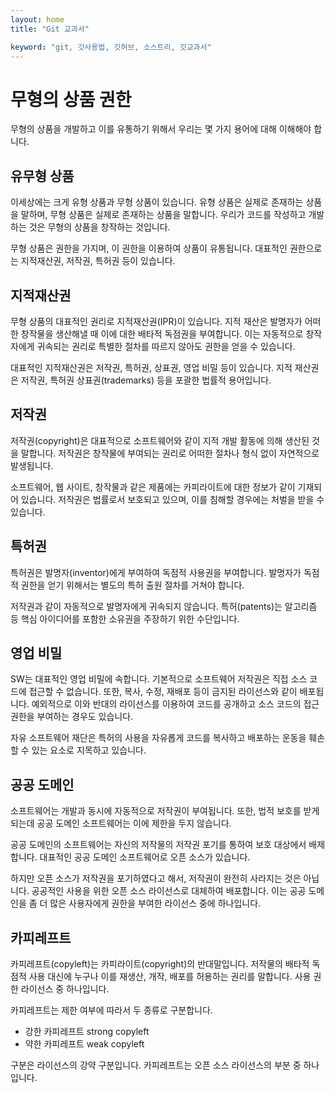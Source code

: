 ```yaml
---
layout: home
title: "Git 교과서"

keyword: "git, 깃사용법, 깃허브, 소스트리, 깃교과서"
---
```

# 무형의 상품 권한
무형의 상품을 개발하고 이를 유통하기 위해서 우리는 몇 가지 용어에 대해 이해해야 합니다.

## 유무형 상품
이세상에는 크게 유형 상품과 무형 상품이 있습니다. 유형 상품은 실제로 존재하는 상품을 말하며, 무형 상품은 실제로 존재하는 상품을 말합니다. 우리가 코드를 작성하고 개발하는 것은 무형의 상품을 창작하는 것입니다.

무형 상품은 권한을 가지며, 이 권한을 이용하여 상품이 유통됩니다. 대표적인 권한으로는 지적재산권, 저작권, 특허권 등이 있습니다.

## 지적재산권
무형 상품의 대표적인 권리로 지적재산권(IPR)이 있습니다. 지적 재산은 발명자가 어떠한 창작물을 생산해낼 때 이에 대한 배타적 독점권을 부여합니다. 이는 자동적으로 창작자에게 귀속되는 권리로 특별한 절차를 따르지 않아도 권한을 얻을 수 있습니다.

대표적인 지적재산권은 저작권, 특허권, 상표권, 영업 비밀 등이 있습니다. 지적 재산권은 저작권, 특허권 상표권(trademarks) 등을 포괄한 법률적 용어입니다.

## 저작권
저작권(copyright)은 대표적으로 소프트웨어와 같이 지적 개발 활동에 의해 생산된 것을 말합니다. 저작권은 창작물에 부여되는 권리로 어떠한 절차나 형식 없이 자연적으로 발생됩니다.

소프트웨어, 웹 사이트, 창작물과 같은 제품에는 카피라이트에 대한 정보가 같이 기재되어 있습니다. 저작권은 법률로서 보호되고 있으며, 이를 침해할 경우에는 처벌을 받을 수 있습니다.

## 특허권
특허권은 발명자(inventor)에게 부여하여 독점적 사용권을 부여합니다. 발명자가 독점적 권한을 얻기 위해서는 별도의 특허 출원 절차를 거쳐야 합니다.

저작권과 같이 자동적으로 발명자에게 귀속되지 않습니다. 특허(patents)는 알고리즘 등 핵심 아이디어를 포함한 소유권을 주장하기 위한 수단입니다. 

## 영업 비밀
SW는 대표적인 영업 비밀에 속합니다. 기본적으로 소프트웨어 저작권은 직접 소스 코드에 접근할 수 없습니다. 또한, 복사, 수정, 재배포 등이 금지된 라이선스와 같이 배포됩니다. 예외적으로 이와 반대의 라이선스를 이용하여 코드를 공개하고 소스 코드의 접근 권한을 부여하는 경우도 있습니다. 

자유 소프트웨어 재단은 특허의 사용을 자유롭게 코드를 복사하고 배포하는 운동을 훼손할 수 있는 요소로 지목하고 있습니다.

## 공공 도메인
소프트웨어는 개발과 동시에 자동적으로 저작권이 부여됩니다. 또한, 법적 보호를 받게 되는데 공공 도메인 소프트웨어는 이에 제한을 두지 않습니다.

공공 도메인의 소프트웨어는 자신의 저작물의 저작권 포기를 통하여 보호 대상에서 배제합니다. 대표적인 공공 도메인 소프트웨어로 오픈 소스가 있습니다.

하지만 오픈 소스가 저작권을 포기하였다고 해서, 저작권이 완전히 사라지는 것은 아닙니다. 공공적인 사용을 위한 오픈 소스 라이선스로 대체하여 배포합니다. 이는 공공 도메인을 좀 더 많은 사용자에게 권한을 부여한 라이선스 중에 하나입니다.

## 카피레프트
카피레프트(copyleft)는 카피라이트(copyright)의 반대말입니다. 저작물의 배타적 독점적 사용 대신에 누구나 이를 재생산, 개작, 배포를 허용하는 권리를 말합니다. 사용 권한 라이선스 중 하나입니다.

카피레프트는 제한 여부에 따라서 두 종류로 구분합니다.
* 강한 카피레프트 strong copyleft
* 약한 카피레프트 weak copyleft

구분은 라이선스의 강약 구분입니다. 카피레프트는 오픈 소스 라이선스의 부분 중 하나입니다.